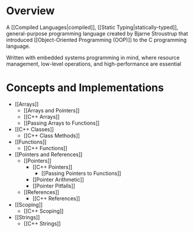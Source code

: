 # Overview

A [[Compiled Languages|compiled]], [[Static Typing|statically-typed]], general-purpose programming language created by Bjarne Stroustrup that introduced [[Object-Oriented Programming (OOP)]] to the C programming language.

Written with embedded systems programming in mind, where resource management, low-level operations, and high-performance are essential

# Concepts and Implementations

- [[Arrays]]
	- [[Arrays and Pointers]]
	- [[C++ Arrays]]
	- [[Passing Arrays to Functions]]
- [[C++ Classes]]
	- [[C++ Class Methods]]
- [[Functions]]
	- [[C++ Functions]]
- [[Pointers and References]]
	- [[Pointers]]
		- [[C++ Pointers]]
			- [[Passing Pointers to Functions]]
		- [[Pointer Arithmetic]]
		- [[Pointer Pitfalls]]
	- [[References]]
		- [[C++ References]]
- [[Scoping]]
	- [[C++ Scoping]]
- [[Strings]]
	- [[C++ Strings]]